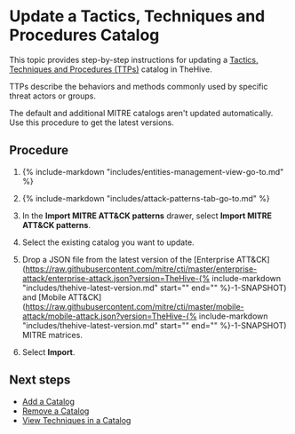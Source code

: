 # Update a Tactics, Techniques and Procedures Catalog

<!-- md:permission `[admin] managePattern` -->

This topic provides step-by-step instructions for updating a [Tactics, Techniques and Procedures (TTPs)](../../user-guides/analyst-corner/cases/ttps/about-ttps.md) catalog in TheHive.

TTPs describe the behaviors and methods commonly used by specific threat actors or groups.

The default and additional MITRE catalogs aren't updated automatically. Use this procedure to get the latest versions.

<h2>Procedure</h2>

1. {% include-markdown "includes/entities-management-view-go-to.md" %}

2. {% include-markdown "includes/attack-patterns-tab-go-to.md" %}

3. In the **Import MITRE ATT&CK patterns** drawer, select **Import MITRE ATT&CK patterns**.

4. Select the existing catalog you want to update.

5. Drop a JSON file from the latest version of the [Enterprise ATT&CK](https://raw.githubusercontent.com/mitre/cti/master/enterprise-attack/enterprise-attack.json?version=TheHive-{% include-markdown "includes/thehive-latest-version.md" start="<!--start-fullversion-->" end="<!--end-fullversion-->" %}-1-SNAPSHOT) and [Mobile ATT&CK](https://raw.githubusercontent.com/mitre/cti/master/mobile-attack/mobile-attack.json?version=TheHive-{% include-markdown "includes/thehive-latest-version.md" start="<!--start-fullversion-->" end="<!--end-fullversion-->" %}-1-SNAPSHOT) MITRE matrices.

6. Select **Import**.

<h2>Next steps</h2>

* [Add a Catalog](add-a-catalog.md)
* [Remove a Catalog](remove-a-catalog.md)
* [View Techniques in a Catalog](view-techniques-in-a-catalog.md)